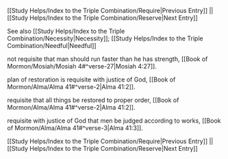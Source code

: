 [[Study Helps/Index to the Triple Combination/Require|Previous Entry]]  ||  [[Study Helps/Index to the Triple Combination/Reserve|Next Entry]]

 See also [[Study Helps/Index to the Triple Combination/Necessity|Necessity]]; [[Study Helps/Index to the Triple Combination/Needful|Needful]]

 not requisite that man should run faster than he has strength, [[Book of Mormon/Mosiah/Mosiah 4#^verse-27|Mosiah 4:27]].

 plan of restoration is requisite with justice of God, [[Book of Mormon/Alma/Alma 41#^verse-2|Alma 41:2]].

 requisite that all things be restored to proper order, [[Book of Mormon/Alma/Alma 41#^verse-2|Alma 41:2]].

 requisite with justice of God that men be judged according to works, [[Book of Mormon/Alma/Alma 41#^verse-3|Alma 41:3]].

[[Study Helps/Index to the Triple Combination/Require|Previous Entry]]  ||  [[Study Helps/Index to the Triple Combination/Reserve|Next Entry]]